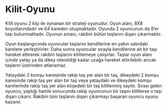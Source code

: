 # Kilit-Oyunu
Kilit oyunu 2 kişi ile oynanan bir strateji oyunudur. Oyun alanı, 8X8 boyutlarındadır ve 64 kareden 
oluşmaktadır. Oyunda 2 oyuncunun da 8’er taşı bulunmaktadır. Oyunun amacı, rakibin bütün 
taşlarını dışarı çıkarmaktır.

Oyun başlangıcında oyuncular taşlarını kendilerine en yakın satırdaki karelere yerleştirirler. Daha 
sonra oyuncular sırayla kendilerine ait bir taşı hareket ettirerek rakibin taşlarını kilitlemeye 
çalışırlar. Taşlar oyun alanı içinde yatay ya da dikey istenildiği kadar uzağa hareket ettirilebilir 
ancak taşların üzerinden atlanamaz.

Yataydaki 2 komşu karesinde rakip taş yer alan bir taş, dikeydeki 2 komşu karesinde rakip taş yer 
alan bir taş veya yataydaki ve dikeydeki komşu karelerinde rakip taş yer alan köşedeki bir taş 
kilitlenmiş sayılır. Sırası gelen oyuncu, yaptığı hamle sonucunda rakip oyuncunun bir taşını 
kilitlerse o taşı dışarı çıkarır. Rakibin tüm taşlarını dışarı çıkarmayı başaran oyuncu oyunu kazanır.

